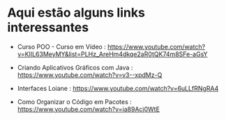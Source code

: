 # Aqui estão alguns links interessantes

* Curso POO - Curso em Vídeo : https://www.youtube.com/watch?v=KlIL63MeyMY&list=PLHz_AreHm4dkqe2aR0tQK74m8SFe-aGsY

* Criando Aplicativos Gráficos com Java : https://www.youtube.com/watch?v=v3--xpdMz-Q

* Interfaces Loiane : https://www.youtube.com/watch?v=6uLLfRNgRA4

* Como Organizar o Código em Pacotes : https://www.youtube.com/watch?v=ia89Acj0WtE